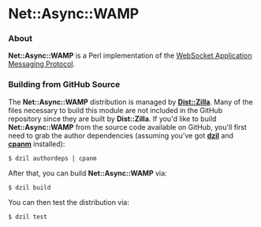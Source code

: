 Net::Async::WAMP
================

### About

**Net::Async::WAMP** is a Perl implementation of the [WebSocket Application
Messaging Protocol][1].

### Building from GitHub Source

The **Net::Async::WAMP** distribution is managed by [**Dist::Zilla**][2]. Many
of the files necessary to build this module are not included in the GitHub
repository since they are built by **Dist::Zilla**. If you'd like to build
**Net::Async::WAMP** from the source code available on GitHub, you'll first
need to grab the author dependencies (assuming you've got [**dzil**][3] and
[**cpanm**][4] installed):

    $ dzil authordeps | cpanm

After that, you can build **Net::Async::WAMP** via:

    $ dzil build

You can then test the distribution via:

    $ dzil test

[1]: http://wamp.ws/spec
[2]: http://dzil.org/
[3]: https://metacpan.org/module/dzil
[4]: https://metacpan.org/module/cpanm

